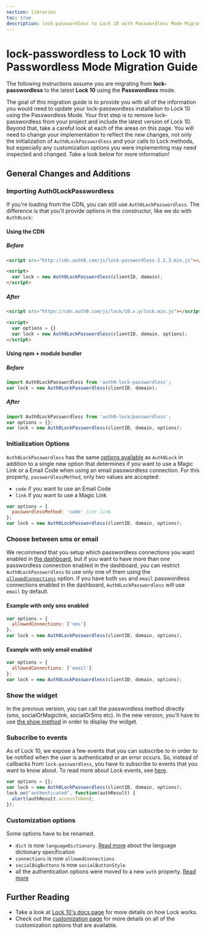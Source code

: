 ```yaml
---
section: libraries
toc: true
description: lock-passwordless to Lock 10 with Passwordless Mode Migration Guide
---
```

# lock-passwordless to Lock 10 with Passwordless Mode Migration Guide

The following instructions assume you are migrating from **lock-passwordless** to the latest **Lock 10** using the **Passwordless** mode.

The goal of this migration guide is to provide you with all of the information you would need to update your lock-passwordless installation to Lock 10 using the Passwordless Mode. Your first step is to remove lock-passwordless from your project and include the latest version of Lock 10. Beyond that, take a careful look at each of the areas on this page. You will need to change your implementation to reflect the new changes, not only the initialization of `Auth0LockPasswordless` and your calls to Lock methods, but especially any customization options you were implementing may need inspected and changed. Take a look below for more information!

## General Changes and Additions

### Importing Auth0LockPasswordless
If you're loading from the CDN, you can still use `Auth0LockPasswordless`. The difference is that you'll provide options in the constructor, like we do with `Auth0Lock`:

#### Using the CDN

##### Before

```html
<script src="http://cdn.auth0.com/js/lock-passwordless-2.2.3.min.js"></script>

<script>
  var lock = new Auth0LockPasswordless(clientID, domain);
</script>

```

##### After

```html
<script src="https://cdn.auth0.com/js/lock/10.x.y/lock.min.js"></script>

<script>
  var options = {}
  var lock = new Auth0LockPasswordless(clientID, domain, options);
</script>
```

#### Using npm + module bundler

##### Before

```js
import Auth0LockPasswordless from 'auth0-lock-passwordless';
var lock = new Auth0LockPasswordless(clientID, domain);
```

##### After

```js
import Auth0LockPasswordless from 'auth0-lock/passwordless';
var options = {};
var lock = new Auth0LockPasswordless(clientID, domain, options);
```

### Initialization Options

`Auth0LockPasswordless` has the same [options available](/libraries/lock/v10/customization) as `Auth0Lock` in addition to a single new option that determines if you want to use a Magic Link or a Email Code when using an email passwordless connection. For this property, `passwordlessMethod`, only two values are accepted:

- `code` if you want to use an Email Code
- `link` if you want to use a Magic Link

```js
var options = {
  passwordlessMethod: 'code' //or link
};
var lock = new Auth0LockPasswordless(clientID, domain, options);
```

### Choose between sms or email

We recommend that you setup which passwordless connections you want enabled in [the dashboard](https://manage.auth0.com/#/connections/passwordless), but if you want to have more than one passwordless connection enabled in the dashboard, you can restrict `Auth0LockPasswordless` to use only one of them using the [`allowedConnections`](/libraries/lock/v10/customization#allowedconnections-array-) option.
If you have both `sms` and `email` passwordless connections enabled in the dashboard, `Auth0LockPasswordless` will use `email` by default.

#### Example with only sms enabled

```js
var options = {
  allowedConnections: ['sms']
};
var lock = new Auth0LockPasswordless(clientID, domain, options);
```

#### Example with only email enabled

```js
var options = {
  allowedConnections: ['email']
};
var lock = new Auth0LockPasswordless(clientID, domain, options);
```

### Show the widget
In the previous version, you can call the passwordless method directly (sms, socialOrMagiclink, socialOrSms etc). In the new version, you'll have to use [the show method](/libraries/lock/v10/api#show-) in order to display the widget.

### Subscribe to events
As of Lock 10, we expose a few events that you can subscribe to in order to be notified when the user is authenticated or an error occurs. So, instead of callbacks from `lock-passwordless`, you have to subscribe to events that you want to know about. To read more about Lock events, see [here](/libraries/lock/v10/api#on-).

```js
var options = {};
var lock = new Auth0LockPasswordless(clientID, domain, options);
lock.on("authenticated", function(authResult) {
  alert(authResult.accessToken);
});
```

### Customization options

Some options have to be renamed.

* `dict` is now `languageDictionary`. [Read more](https://github.com/auth0/lock#language-dictionary-specification) about the language dictionary specification
* `connections` is now `allowedConnections`
* `socialBigButtons` is now `socialButtonStyle`
* all the authentication options were moved to a new `auth` property. [Read more](https://github.com/auth0/lock#authentication-options)

## Further Reading

- Take a look at [Lock 10's docs page](/libraries/lock/v10) for more details on how Lock works.
- Check out the [customization page](/libraries/lock/v10/customization) for more details on all of the customization options that are available.